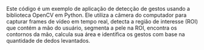 Este código é um exemplo de aplicação de detecção de gestos usando a biblioteca OpenCV em Python. Ele utiliza a câmera do computador para capturar frames de vídeo em tempo real, detecta a região de interesse (ROI) que contém a mão do usuário, segmenta a pele na ROI, encontra os contornos da mão, calcula sua área e identifica os gestos com base na quantidade de dedos levantados.
